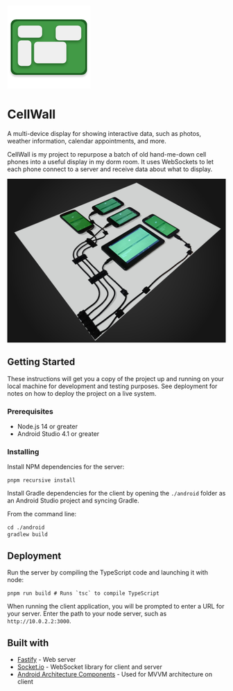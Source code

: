 ![](images/logo.png)

# CellWall

A multi-device display for showing interactive data, such as photos, weather
information, calendar appointments, and more.

CellWall is my project to repurpose a batch of old hand-me-down cell phones into
a useful display in my dorm room. It uses WebSockets to let each phone connect
to a server and receive data about what to display.

![](images/finished.jpg)

## Getting Started

These instructions will get you a copy of the project up and running on your
local machine for development and testing purposes. See deployment for notes on
how to deploy the project on a live system.

### Prerequisites

- Node.js 14 or greater
- Android Studio 4.1 or greater

### Installing

Install NPM dependencies for the server:

```shell
pnpm recursive install
```

Install Gradle dependencies for the client by opening the `./android` folder as
an Android Studio project and syncing Gradle.

From the command line:

```shell
cd ./android
gradlew build
```

## Deployment

Run the server by compiling the TypeScript code and launching it with node:

```shell
pnpm run build # Runs `tsc` to compile TypeScript
```

When running the client application, you will be prompted to enter a URL for
your server. Enter the path to your node server, such as `http://10.0.2.2:3000`.

## Built with

- [Fastify](https://www.fastify.io/) - Web server
- [Socket.io](https://socket.io) - WebSocket library for client and server
- [Android Architecture Components](https://developer.android.com/topic/libraries/architecture/) -
  Used for MVVM architecture on client
